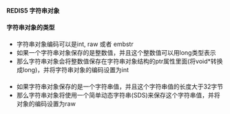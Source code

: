 #### REDIS5 字符串对象
#### 字符串对象的类型
- 字符串对象编码可以是int, raw 或者 embstr
- 如果一个字符串对象保存的是整数值，并且这个整数值可以用long类型表示
- 那么字符串对象会将整数值保存在字符串对象结构的ptr属性里面(将void*转换成long)，并将字符串对象的编码设置为int
  
#### 
- 如果字符串对象保存的是一个字符串值，并且这个字符串值的长度大于32字节
- 那么字符串对象将使用一个简单动态字符串(SDS)来保存这个字符串值，并将对象的编码设置为raw